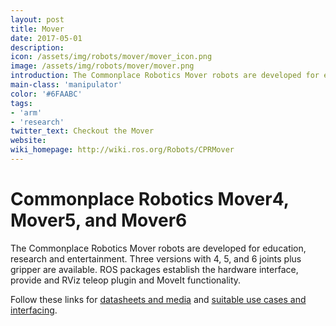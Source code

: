 ```yaml
---
layout: post
title: Mover
date: 2017-05-01
description:
icon: /assets/img/robots/mover/mover_icon.png
image: /assets/img/robots/mover/mover.png
introduction: The Commonplace Robotics Mover robots are developed for education, research and entertainment.
main-class: 'manipulator'
color: '#6FAABC'
tags:
- 'arm'
- 'research'
twitter_text: Checkout the Mover
website: 
wiki_homepage: http://wiki.ros.org/Robots/CPRMover
---
```


# Commonplace Robotics Mover4, Mover5, and Mover6

The Commonplace Robotics Mover robots are developed for education, research and entertainment.
Three versions with 4, 5, and 6 joints plus gripper are available.
ROS packages establish the hardware interface, provide and RViz teleop plugin and MoveIt functionality.

Follow these links for [datasheets and media](http://www.cpr-robots.com) and [suitable use cases and interfacing](http://wiki.cpr-robots.com).
